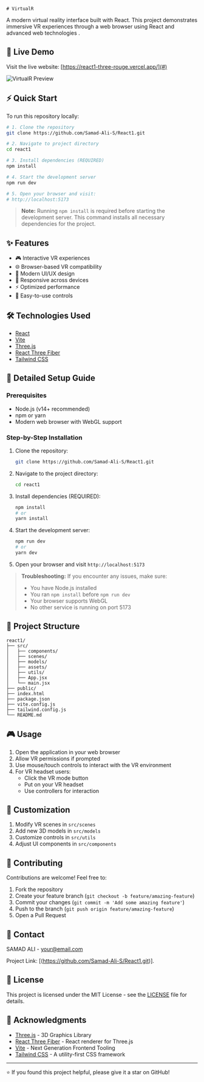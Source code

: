     # VirtualR

A modern virtual reality interface built with React. This project demonstrates immersive VR experiences through a web browser using React and advanced web technologies  .
 
## 🚀 Live Demo 

Visit the live website: [https://react1-three-rouge.vercel.app/](#)
 
![VirtualR Preview](your-screenshot-url-here)   

 
## ⚡ Quick Start 

To run this repository locally:


```bash  
# 1. Clone the repository
git clone https://github.com/Samad-Ali-S/React1.git 

# 2. Navigate to project directory
cd react1

# 3. Install dependencies (REQUIRED)
npm install

# 4. Start the development server
npm run dev

# 5. Open your browser and visit:
# http://localhost:5173
```

> **Note:** Running `npm install` is required before starting the development server. This command installs all necessary dependencies for the project.

## ✨ Features

- 🎮 Interactive VR experiences
- 🌐 Browser-based VR compatibility
- 🎨 Modern UI/UX design
- 📱 Responsive across devices
- ⚡ Optimized performance
- 🔌 Easy-to-use controls

## 🛠️ Technologies Used

- [React](https://reactjs.org/)
- [Vite](https://vitejs.dev/)
- [Three.js](https://threejs.org/)
- [React Three Fiber](https://docs.pmnd.rs/react-three-fiber/)
- [Tailwind CSS](https://tailwindcss.com/)

## 🚀 Detailed Setup Guide

### Prerequisites

- Node.js (v14+ recommended)
- npm or yarn
- Modern web browser with WebGL support

### Step-by-Step Installation

1. Clone the repository:
   ```bash
   git clone https://github.com/Samad-Ali-S/React1.git
   ```

2. Navigate to the project directory:
   ```bash
   cd react1
   ```

3. Install dependencies (REQUIRED):
   ```bash
   npm install
   # or
   yarn install
   ```

4. Start the development server:
   ```bash
   npm run dev
   # or
   yarn dev
   ```

5. Open your browser and visit `http://localhost:5173`

> **Troubleshooting:** If you encounter any issues, make sure:
> - You have Node.js installed
> - You ran `npm install` before `npm run dev`
> - Your browser supports WebGL
> - No other service is running on port 5173

## 📁 Project Structure

```
react1/
├── src/
│   ├── components/
│   ├── scenes/
│   ├── models/
│   ├── assets/
│   ├── utils/
│   ├── App.jsx
│   └── main.jsx
├── public/
├── index.html
├── package.json
├── vite.config.js
├── tailwind.config.js
└── README.md
```

## 🎮 Usage

1. Open the application in your web browser
2. Allow VR permissions if prompted
3. Use mouse/touch controls to interact with the VR environment
4. For VR headset users:
   - Click the VR mode button
   - Put on your VR headset
   - Use controllers for interaction

## 🎨 Customization

1. Modify VR scenes in `src/scenes`
2. Add new 3D models in `src/models`
3. Customize controls in `src/utils`
4. Adjust UI components in `src/components`

## 🤝 Contributing

Contributions are welcome! Feel free to:

1. Fork the repository
2. Create your feature branch (`git checkout -b feature/amazing-feature`)
3. Commit your changes (`git commit -m 'Add some amazing feature'`)
4. Push to the branch (`git push origin feature/amazing-feature`)
5. Open a Pull Request

## 📧 Contact

SAMAD ALI - [your@email.com](Fa23bese0016@maju.edu.pk)

Project Link: [(https://github.com/Samad-Ali-S/React1.git)].

## 📝 License

This project is licensed under the MIT License - see the [LICENSE](LICENSE) file for details.

## 🙏 Acknowledgments

- [Three.js](https://threejs.org/) - 3D Graphics Library
- [React Three Fiber](https://docs.pmnd.rs/react-three-fiber/) - React renderer for Three.js
- [Vite](https://vitejs.dev/) - Next Generation Frontend Tooling
- [Tailwind CSS](https://tailwindcss.com/) - A utility-first CSS framework

---

⭐️ If you found this project helpful, please give it a star on GitHub!
